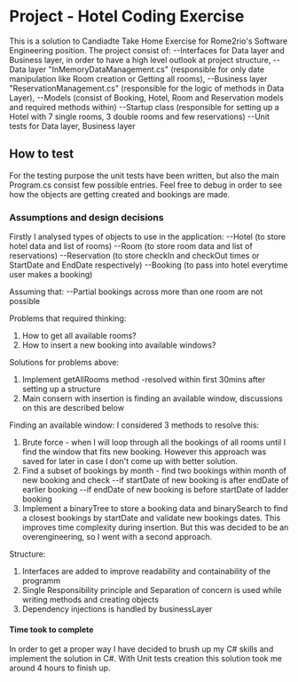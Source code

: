 ﻿# Project - Hotel Coding Exercise

This is a solution to Candiadte Take Home Exercise for Rome2rio's Software Engineering position.
The project consist of:
--Interfaces for Data layer and Business layer, in order to have a high level outlook at project structure,
--Data layer "InMemoryDataManagement.cs" (responsible for only date manipulation like Room creation or Getting all rooms),
--Business layer "ReservationManagement.cs" (responsible for the logic of methods in Data Layer),
--Models (consist of Booking, Hotel, Room and Reservation models and required methods within)
--Startup class (responsible for setting up a Hotel with 7 single rooms, 3 double rooms and few reservations)
--Unit tests for Data layer, Business layer

## How to test

For the testing purpose the unit tests have been written, but also the main Program.cs consist few possible entries.
Feel free to debug in order to see how the objects are getting created and bookings are made.

### Assumptions and design decisions

Firstly I analysed types of objects to use in the application:
--Hotel (to store hotel data and list of rooms)
--Room (to store room data and list of reservations)
--Reservation (to store checkIn and checkOut times or StartDate and EndDate respectively)
--Booking (to pass into hotel everytime user makes a booking)

Assuming that:
--Partial bookings across more than one room are not possible

Problems that required thinking:
1. How to get all available rooms?
2. How to insert a new booking into available windows?

Solutions for problems above:
1. Implement getAllRooms method -resolved within first 30mins after setting up a structure
2. Main consern with insertion is finding an available window, discussions on this are described below

Finding an available window:
I considered 3 methods to resolve this:
1. Brute force - when I will loop through all the bookings of all rooms until I find the window that fits new booking.
However this approach was saved for later in case I don't come up with better solution.
2. Find a subset of bookings by month - find two bookings within month of new booking and check 
--if startDate of new booking is after endDate of earlier booking
--if endDate of new booking is before startDate of ladder booking
3. Implement a binaryTree to store a booking data and binarySearch to find a closest bookings by startDate and validate new bookings dates.
This improves time complexity during insertion. But this was decided to be an overengineering, so I went with a second approach.

Structure:
1. Interfaces are added to improve readability and containability of the programm
2. Single Responsibility principle and Separation of concern is used while writing methods and creating objects
3. Dependency injections is handled by businessLayer


#### Time took to complete
In order to get a proper way I have decided to brush up my C# skills and implement the solution in C#.
With Unit tests creation this solution took me around 4 hours to finish up.